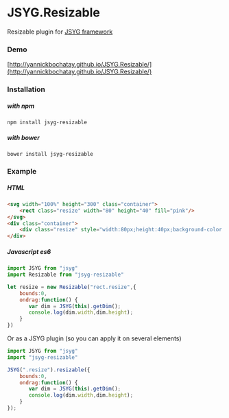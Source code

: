 # JSYG.Resizable
Resizable plugin for [JSYG framework](https://github.com/YannickBochatay/JSYG)

### Demo
[http://yannickbochatay.github.io/JSYG.Resizable/](http://yannickbochatay.github.io/JSYG.Resizable/)

### Installation

##### with npm
```shell
npm install jsyg-resizable
```

##### with bower
```shell
bower install jsyg-resizable
```


### Example

##### HTML
```html
<svg width="100%" height="300" class="container">
    <rect class="resize" width="80" height="40" fill="pink"/>
</svg>
<div class="container">
    <div class="resize" style="width:80px;height:40px;background-color:pink"></div>
</div>
```

##### Javascript es6
```javascript
import JSYG from "jsyg"
import Resizable from "jsyg-resizable"

let resize = new Resizable("rect.resize",{ 
    bounds:0,
    ondrag:function() {
       var dim = JSYG(this).getDim();
       console.log(dim.width,dim.height);
    }
})
```

Or as a JSYG plugin (so you can apply it on several elements)
```javascript
import JSYG from "jsyg"
import "jsyg-resizable"

JSYG(".resize").resizable({
    bounds:0,
    ondrag:function() {
       var dim = JSYG(this).getDim();
       console.log(dim.width,dim.height);
    }
});
```